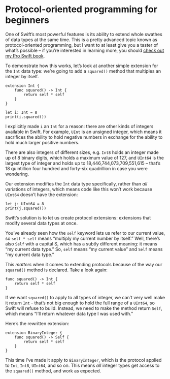 # Protocol-oriented programming for beginners

One of Swift’s most powerful features is its ability to extend whole swathes of data types at the same time. This is a pretty advanced topic known as protocol-oriented programming, but I want to at least give you a taster of what’s possible – if you’re interested in learning more, you should [check out my Pro Swift book](https://gum.co/proswift).

To demonstrate how this works, let’s look at another simple extension for the `Int` data type: we’re going to add a `squared()` method that multiples an integer by itself.

    extension Int {
        func squared() -> Int {
            return self * self
        }
    }

    let i: Int = 8
    print(i.squared())

I explicitly made `i` an `Int` for a reason: there are other kinds of integers available in Swift. For example, `UInt` is an unsigned integer, which means it sacrifices the ability to hold negative numbers in exchange for the ability to hold much larger positive numbers.

There are also integers of different sizes, e.g. `Int8` holds an integer made up of 8 binary digits, which holds a maximum value of 127, and `UInt64` is the largest type of integer and holds up to 18,446,744,073,709,551,615 – that’s 18 quintillion four hundred and forty-six quadrillion in case you were wondering.

Our extension modifies the `Int` data type specifically, rather than *all* variations of integers, which means code like this won’t work because `UInt64` doesn’t have the extension:

    let j: UInt64 = 8
    print(j.squared())

Swift’s solution is to let us create protocol extensions: extensions that modify several data types at once.

You’ve already seen how the `self` keyword lets us refer to our current value, so `self * self` means “multiply my current number by itself.” Well, there’s also `Self` with a capital S, which has a subtly different meaning: it means “my current data type.” So, `self` means “my current value” and `Self` means “my current data type.”

This *matters* when it comes to extending protocols because of the way our `squared()` method is declared. Take a look again:

    func squared() -> Int {
        return self * self
    }

If we want `squared()` to apply to all types of integer, we can’t very well make it return `Int` - that’s not big enough to hold the full range of a `UInt64`, so Swift will refuse to build. Instead, we need to make the method return `Self`, which means “I’ll return whatever data type I was used with.”

Here’s the rewritten extension:

    extension BinaryInteger {
        func squared() -> Self {
            return self * self
        }
    }

This time I’ve made it apply to `BinaryInteger`, which is the protocol applied to `Int`, `Int8`, `UInt64`, and so on. This means *all* integer types get access to the `squared()` method, and work as expected.
